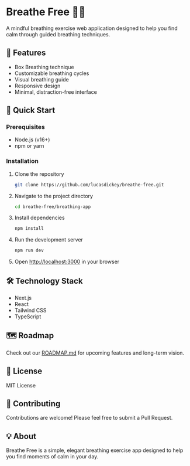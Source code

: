 # Breathe Free 🧘‍♀️

A mindful breathing exercise web application designed to help you find calm through guided breathing techniques.

## 🌟 Features

- Box Breathing technique
- Customizable breathing cycles
- Visual breathing guide
- Responsive design
- Minimal, distraction-free interface

## 🚀 Quick Start

### Prerequisites

- Node.js (v16+)
- npm or yarn

### Installation

1. Clone the repository
   ```bash
   git clone https://github.com/lucasdickey/breathe-free.git
   ```

2. Navigate to the project directory
   ```bash
   cd breathe-free/breathing-app
   ```

3. Install dependencies
   ```bash
   npm install
   ```

4. Run the development server
   ```bash
   npm run dev
   ```

5. Open [http://localhost:3000](http://localhost:3000) in your browser

## 🛠 Technology Stack

- Next.js
- React
- Tailwind CSS
- TypeScript

## 🗺 Roadmap

Check out our [ROADMAP.md](breathing-app/ROADMAP.md) for upcoming features and long-term vision.

## 📄 License

MIT License

## 🤝 Contributing

Contributions are welcome! Please feel free to submit a Pull Request.

## 💡 About

Breathe Free is a simple, elegant breathing exercise app designed to help you find moments of calm in your day.